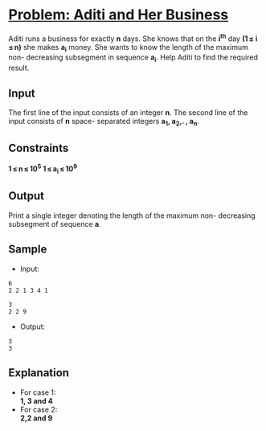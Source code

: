# [Problem: Aditi and Her Business](https://my.newtonschool.co/playground/code/9o3i55eflejp)

Aditi runs a business for exactly **n** days. She knows that on the **i<sup>th</sup>** day **(1 ≤ i ≤ n)** she makes **a<sub>i</sub>** money. She wants to know the length of the maximum non- decreasing subsegment in sequence **a<sub>i</sub>**. Help Aditi to find the required result.

## Input

The first line of the input consists of an integer **n**. The second line of the input consists of **n** space- separated integers **a<sub>1</sub>, a<sub>2</sub>,. , a<sub>n</sub>**.

## Constraints

**1 ≤ n ≤ 10<sup>5</sup>
1 ≤ a<sub>i</sub> ≤ 10<sup>9</sup>**

## Output

Print a single integer denoting the length of the maximum non- decreasing subsegment of sequence **a**.

## Sample

- Input:
```
6
2 2 1 3 4 1

3
2 2 9
```

- Output:
```
3
3
```

## Explanation

- For case 1: <br> **1, 3 and 4** <br>
- For case 2: <br> **2,2 and 9**

